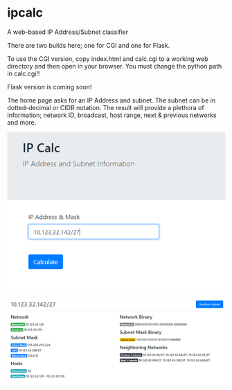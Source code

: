 # ipcalc
A web-based IP Address/Subnet classifier

There are two builds here; one for CGI and one for Flask.

To use the CGI version, copy index.html and calc.cgi to a working web directory and then open in your browser. 
You must change the python path in calc.cgi!!

Flask version is coming soon!

The home page asks for an IP Address and subnet. The subnet can be in dotted-decimal or CIDR notation. The result will provide a plethora
of information; network ID, broadcast, host range, next & previous networks and more.

![](https://github.com/collin-clark/ipcalc/blob/master/ipcalc.png)

![](https://github.com/collin-clark/ipcalc/blob/master/results.png)
